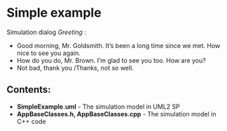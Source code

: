 # Simple example

Simulation dialog *Greeting* :

- Good morning, Mr. Goldsmith. It’s been a long time since we met. How nice to see you again.<br>
- How do you do, Mr. Brown. I’m glad to see you too. How are you?<br>
- Not bad, thank you /Thanks, not so well.

## Contents:
- **SimpleExample.uml** - The simulation model in UML2 SP <br>
- **AppBaseClasses.h, AppBaseClasses.cpp** - The simulation model in C++ code <br>
